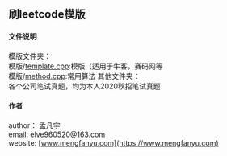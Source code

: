 ## 刷leetcode模版  

#### 文件说明  
模版文件夹：  
模版/[template.cpp](./模版/template.cpp):模版（适用于牛客，赛码网等  
模版/[method.cpp](./模版/method.cpp):常用算法
其他文件夹：  
各个公司笔试真题，均为本人2020秋招笔试真题

#### 作者  
author： 孟凡宇  
email:   elve960520@163.com  
website: [www.mengfanyu.com](https://www.mengfanyu.com)  


